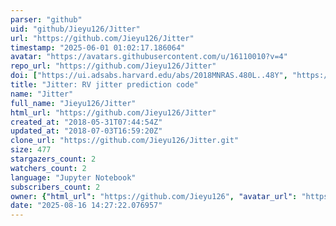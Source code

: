 ```yaml
---
parser: "github"
uid: "github/Jieyu126/Jitter"
url: "https://github.com/Jieyu126/Jitter"
timestamp: "2025-06-01 01:02:17.186064"
avatar: "https://avatars.githubusercontent.com/u/16110010?v=4"
repo_url: "https://github.com/Jieyu126/Jitter"
doi: ["https://ui.adsabs.harvard.edu/abs/2018MNRAS.480L..48Y", "https://ui.adsabs.harvard.edu/abs/2025ascl.soft05007Y/abstract"]
title: "Jitter: RV jitter prediction code"
name: "Jitter"
full_name: "Jieyu126/Jitter"
html_url: "https://github.com/Jieyu126/Jitter"
created_at: "2018-05-31T07:44:54Z"
updated_at: "2018-07-03T16:59:20Z"
clone_url: "https://github.com/Jieyu126/Jitter.git"
size: 477
stargazers_count: 2
watchers_count: 2
language: "Jupyter Notebook"
subscribers_count: 2
owner: {"html_url": "https://github.com/Jieyu126", "avatar_url": "https://avatars.githubusercontent.com/u/16110010?v=4", "login": "Jieyu126", "type": "User"}
date: "2025-08-16 14:27:22.076957"
---
```


